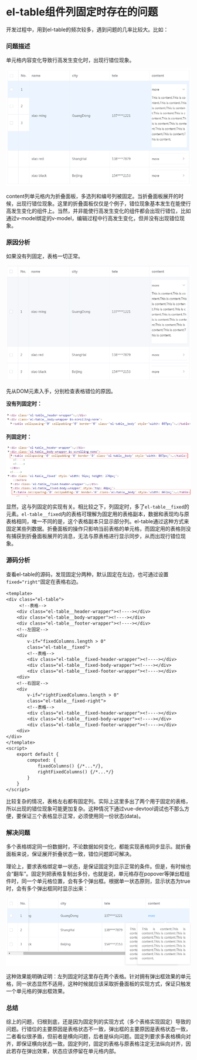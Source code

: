 # el-table组件列固定时存在的问题

开发过程中，用到el-table的频次较多，遇到问题的几率比较大。比如：

### 问题描述

单元格内容变化导致行高发生变化时，出现行错位现象。

![固定列导致行错位](./固定列导致行错位.PNG)

content列单元格内为折叠面板，多选列和编号列被固定。当折叠面板展开的时候，出现行错位现象。这里的折叠面板仅仅是个例子，错位现象基本发生在能使行高发生变化的组件上。当然，并非能使行高发生变化的组件都会出现行错位，比如通过v-model绑定的v-model，编辑过程中行高发生变化，但并没有出现错位现象。



### 原因分析

如果没有列固定，表格一切正常。

![正常表格](./正常表格.PNG)

先从DOM元素入手，分别检查表格错位的原因。

**没有列固定时：**

![正常表格的Elements](./正常表格的Elements.PNG)

**列固定时：**

![固定列表格的Elements](./固定列表格的Elements.PNG)

显然，这与列固定的实现有关。相比较之下，列固定时，多了`el-table__fixed`的元素。`el-table__fixed`内的表格可理解为固定用的表格副本，数据和表现均与原表格相同，唯一不同的是，这个表格副本只显示部分列。el-table通过这种方式来固定某些列数据。折叠面板的操作只影响当前表格的单元格，而固定用的表格则没有捕获到折叠面板展开的消息，无法与原表格进行显示同步，从而出现行错位现象。



### 源码分析

查看el-table的源码，发现固定分两种，默认固定在左边，也可通过设置`fixed="right"`固定在表格右边。

```vue
<template>
<div class="el-table">
     <!--表格-->
	<div class="el-table__header-wrapper"><!----></div>
	<div class="el-table__body-wrapper"><!----></div>
	<div class="el-table__footer-wrapper"><!----></div>
	<!--左固定-->
	<div 
		v-if="fixedColumns.length > 0"
		class="el-table__fixed">
     	<!--表格-->
		<div class="el-table__fixed-header-wrapper"><!----></div>
		<div class="el-table__fixed-body-wrapper"><!----></div>
		<div class="el-table__fixed-footer-wrapper"><!----></div>
	<div>
	<!--右固定-->
	<div 
		v-if="rightFixedColumns.length > 0"
		class="el-table__fixed-right">
        <!--表格-->
		<div class="el-table__fixed-header-wrapper"><!----></div>
		<div class="el-table__fixed-body-wrapper"><!----></div>
		<div class="el-table__fixed-footer-wrapper"><!----></div>
	<div>
</div>
</template>
<script>
    export default {
        computed: {
            fixedColumns() {/*...*/},
            rightFixedColumns() {/*...*/}
        }
    }
</script>
```

比较复杂的情况，表格左右都有固定列。实际上这里多出了两个用于固定的表格，所以出现的错位现象可能更加复杂。这种情况下通过vue-devtool调试也不那么方便，要保证三个表格显示正常，必须使用同一份状态(data)。

### 解决问题

多个表格绑定同一份数据时，不论数据如何变化，都能实现表格同步显示。就折叠面板来说，保证展开折叠状态一致，错位问题即可解决。

理论上，要求表格绑定单一状态，是保证固定列显示正常的条件。但是，有时候也会“翻车”。固定列把表格复制出多份，也就是说，单元格存在popover等弹出框组件时，同一个单元格位置，会有多个弹出框。根据单一状态原则，显示状态为true时，会有多个弹出框同时显示出来：

![popover显示错误](./popover显示错误.PNG)

这种效果能明确证明：左列固定时这里存在两个表格。针对拥有弹出框效果的单元格，同一状态显然不适用，这种时候就应该采取折叠面板的实现方式，保证只触发一个单元格的弹出框效果。

### 总结

综上的问题，归根到底，还是因为固定列的实现方式（多个表格实现固定）导致的问题。行错位的主要原因是表格状态不一致，弹出框的主要原因是表格状态一致，二者看似很矛盾，但前者是横向问题，后者是纵向问题。固定列要求多表格横向对齐，即保证横向状态一致。固定列时，固定的表格与原表格注定无法纵向对齐，因此若存在弹出效果，状态应该停留在单元格内部。



